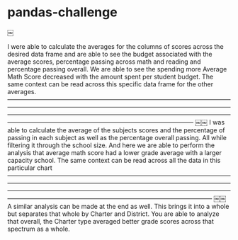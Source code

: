 # pandas-challenge
￼

I were able to calculate the averages for the columns of scores across the desired data frame and are able to  see the budget associated with the average scores, percentage passing across math and reading and percentage passing overall.  We are able to see the spending more Average Math Score decreased with the amount spent per student budget.  The same context can be read across this specific data frame for the other averages.
——————————————————————————————————————————————————————————————————————————————————————————————————————————————————————————————————————————
￼￼
I was able to calculate the average of the subjects scores and the percentage of passing in each subject as well as the percentage overall passing.  All while filtering it through the school size.  And here we are able to perform the analysis that average math score had a lower grade average with a larger capacity school.  The same context can be read across all the data in this particular chart
—————————————————————————————————————————————————————————————————————————————————————————————————————————————————————————————————————————————
￼￼
A similar analysis can be made at the end as well.  This brings it into a whole but separates that whole by Charter and District.  You are able to analyze that overall, the Charter type averaged better grade scores across that spectrum as a whole.

